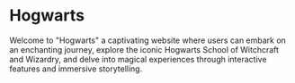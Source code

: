 # Hogwarts
Welcome to "Hogwarts" a captivating website where users can embark on an enchanting journey, explore the iconic Hogwarts School of Witchcraft and Wizardry, and delve into magical experiences through interactive features and immersive storytelling.
